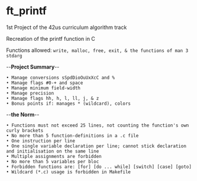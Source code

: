 # ft_printf
1st Project of the 42us curriculum algorithm track

Recreation of the printf function in C

Functions allowed: `write, malloc, free, exit, & the functions of man 3 stdarg`

--**Project Summary**--
```
• Manage conversions sSpdDioOuUxXcC and %
• Manage flags #0-+ and space
• Manage minimum field-width
• Manage precision
• Manage flags hh, h, l, ll, j, & z
• Bonus points if: manages * (wildcard), colors
```

--**the Norm**--
```
• Functions must not exceed 25 lines, not counting the function's own curly brackets
• No more than 5 function-definitions in a .c file
• One instruction per line
• One single variable declaration per line; cannot stick declaration and initialisation on the same line
• Multiple assignments are forbidden
• No more than 5 variables per bloc
• Forbidden functions are: [for] [do ... while] [switch] [case] [goto]
• Wildcard (*.c) usage is forbidden in Makefile
```
